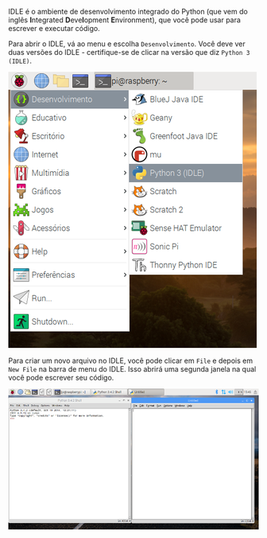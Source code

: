 IDLE é o ambiente de desenvolvimento integrado do Python (que vem do inglês **I**ntegrated **D**eve**l**opment **E**nvironment), que você pode usar para escrever e executar código.

Para abrir o IDLE, vá ao menu e escolha `Desenvolvimento`. Você deve ver duas versões do IDLE - certifique-se de clicar na versão que diz `Python 3 (IDLE)`.

![Abrindo IDLE](images/opening-idle.png)

Para criar um novo arquivo no IDLE, você pode clicar em `File` e depois em `New File` na barra de menu do IDLE. Isso abrirá uma segunda janela na qual você pode escrever seu código.


![Nova Janela](images/new-window.png)


